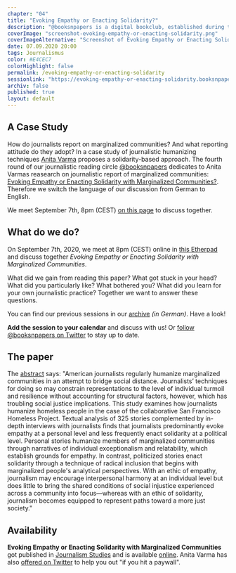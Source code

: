 ```yaml
---
chapter: "04"
title: "Evoking Empathy or Enacting Solidarity?"
description: "@booksnpapers is a digital bookclub, established during the still ongoing pandemic. About every month, we are reading a book or paper concerning journalism, usually in German."
coverImage: "screenshot-evoking-empathy-or-enacting-solidarity.png"
coverImageAlternative: "Screenshot of Evoking Empathy or Enacting Solidarity with Marginalized Communities"
date: 07.09.2020 20:00
tags: Journalismus
color: #E4CEC7
colorHighlight: false
permalink: /evoking-empathy-or-enacting-solidarity
sessionlink: "https://evoking-empathy-or-enacting-solidarity.booksnpapers.de/"
archiv: false
published: true
layout: default
---
```


<section markdown="1">

## A Case Study

How do journalists report on marginalized communities? And what reporting attitude do they adopt? In a case study of journalistic humanizing techniques [Anita Varma](https://twitter.com/anitawrites) proposes a solidarity-based approach. The fourth round of our journalistic reading circle [@booksnpapers](https://twitter.com/booksnpapers) dedicates to Anita Varmas reasearch on journalistic report of marginalized communities: [Evoking Empathy or Enacting Solidarity with Marginalized Communities?](https://doi.org/10.1080/1461670X.2020.1789495). Therefore we switch the language of our discussion from German to English.

We meet September 7th, 8pm (CEST) [on this page](https://evoking-empathy-or-enacting-solidarity.booksnpapers.de/) to discuss together.

</section>

<section markdown="1">

## What do we do?

On September 7th, 2020, we meet at 8pm (CEST) online in [this Etherpad](https://evoking-empathy-or-enacting-solidarity.booksnpapers.de/) and discuss together _Evoking Empathy or Enacting Solidarity with Marginalized Communities_.

What did we gain from reading this paper? What got stuck in your head? What did you particularly like? What bothered you? What did you learn for your own journalistic practice? Together we want to answer these questions.

You can find our previous sessions in our [archive](/archiv) _(in German)_. Have a look!

**Add the session to your calendar** and discuss with us! Or [follow @booksnpapers on Twitter](https://twitter.com/booksnpapers) to stay up to date.

</section>

<section markdown="1">

## The paper

The [abstract](https://doi.org/10.1080/1461670X.2020.1789495) says: "American journalists regularly humanize marginalized communities in an attempt to bridge social distance. Journalists’ techniques for doing so may constrain representations to the level of individual turmoil and resilience without accounting for structural factors, however, which has troubling social justice implications. This study examines how journalists humanize homeless people in the case of the collaborative San Francisco Homeless Project. Textual analysis of 325 stories complemented by in-depth interviews with journalists finds that journalists predominantly evoke empathy at a personal level and less frequently enact solidarity at a political level. Personal stories humanize members of marginalized communities through narratives of individual exceptionalism and relatability, which establish grounds for empathy. In contrast, politicized stories enact solidarity through a technique of radical inclusion that begins with marginalized people's analytical perspectives. With an ethic of empathy, journalism may encourage interpersonal harmony at an individual level but does little to bring the shared conditions of social injustice experienced across a community into focus—whereas with an ethic of solidarity, journalism becomes equipped to represent paths toward a more just society."

</section>

<section markdown="1">

## Availability

**Evoking Empathy or Enacting Solidarity with Marginalized Communities** got published in [Journalism Studies](tandfonline.com/loi/rjos20) and is available [online](https://doi.org/10.1080/1461670X.2020.1789495). Anita Varma has also [offered on Twitter](https://twitter.com/anitawrites/status/1281219607156518912) to help you out "if you hit a paywall".

</section>
